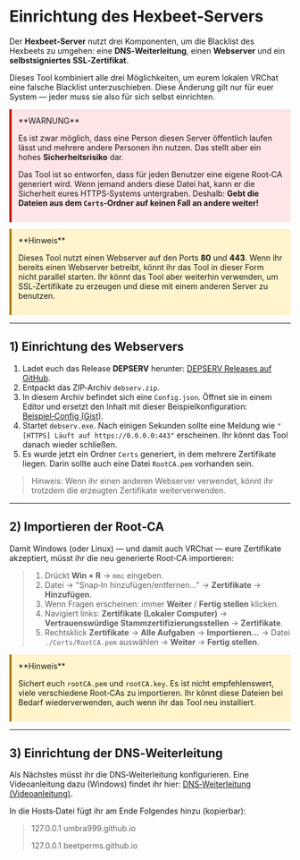 # **Einrichtung des Hexbeet‑Servers**

Der **Hexbeet‑Server** nutzt drei Komponenten, um die Blacklist des Hexbeets zu umgehen: eine **DNS‑Weiterleitung**, einen **Webserver** und ein **selbstsigniertes SSL‑Zertifikat**.

Dieses Tool kombiniert alle drei Möglichkeiten, um eurem lokalen VRChat eine falsche Blacklist unterzuschieben. Diese Änderung gilt nur für euer System — jeder muss sie also für sich selbst einrichten.

<div style="border-left:4px solid #c00;background:#ffe6e6;padding:12px;margin:12px 0;">
**WARNUNG**

Es ist zwar möglich, dass eine Person diesen Server öffentlich laufen lässt und mehrere andere Personen ihn nutzen. Das stellt aber ein hohes **Sicherheitsrisiko** dar.

Das Tool ist so entworfen, dass für jeden Benutzer eine eigene Root‑CA generiert wird. Wenn jemand anders diese Datei hat, kann er die Sicherheit eures HTTPS‑Systems untergraben. Deshalb: **Gebt die Dateien aus dem `Certs`‑Ordner auf keinen Fall an andere weiter!**

</div>

<div style="border-left:4px solid #aa8000;background:#fff4cc;padding:12px;margin:12px 0;">
**Hinweis**

Dieses Tool nutzt einen Webserver auf den Ports **80** und **443**. Wenn ihr bereits einen Webserver betreibt, könnt ihr das Tool in dieser Form nicht parallel starten. Ihr könnt das Tool aber weiterhin verwenden, um SSL‑Zertifikate zu erzeugen und diese mit einem anderen Server zu benutzen.

</div>

---

## **1) Einrichtung des Webservers**

1. Ladet euch das Release **DEPSERV** herunter: [DEPSERV Releases auf GitHub](https://github.com/WeslieDE/DEBSERV/releases/latest).
2. Entpackt das ZIP‑Archiv `debserv.zip`.
3. In diesem Archiv befindet sich eine `Config.json`. Öffnet sie in einem Editor und ersetzt den Inhalt mit dieser Beispielkonfiguration: [Beispiel‑Config (Gist)](https://gist.github.com/WeslieDE/e8b2ab94265d5fba1311974cc47c4048).
4. Startet `debserv.exe`. Nach einigen Sekunden sollte eine Meldung wie `"[HTTPS] Läuft auf https://0.0.0.0:443"` erscheinen. Ihr könnt das Tool danach wieder schließen.
5. Es wurde jetzt ein Ordner `Certs` generiert, in dem mehrere Zertifikate liegen. Darin sollte auch eine Datei `RootCA.pem` vorhanden sein.

> Hinweis: Wenn ihr einen anderen Webserver verwendet, könnt ihr trotzdem die erzeugten Zertifikate weiterverwenden.

---

## **2) Importieren der Root‑CA**

Damit Windows (oder Linux) — und damit auch VRChat — eure Zertifikate akzeptiert, müsst ihr die neu generierte Root‑CA importieren:

> 1. Drückt **Win + R** → `mmc` eingeben.
> 2. Datei → "Snap‑In hinzufügen/entfernen…" → **Zertifikate** → **Hinzufügen**.
> 3. Wenn Fragen erscheinen: immer **Weiter** / **Fertig stellen** klicken.
> 4. Navigiert links: **Zertifikate (Lokaler Computer)** → **Vertrauenswürdige Stammzertifizierungsstellen** → **Zertifikate**.
> 5. Rechtsklick **Zertifikate** → **Alle Aufgaben** → **Importieren…** → Datei `./Certs/RootCA.pem` auswählen → **Weiter** → **Fertig stellen**.

<div style="border-left:4px solid #aa8000;background:#fff4cc;padding:12px;margin:12px 0;">
**Hinweis**

Sichert euch `rootCA.pem` und `rootCA.key`. Es ist nicht empfehlenswert, viele verschiedene Root‑CAs zu importieren. Ihr könnt diese Dateien bei Bedarf wiederverwenden, auch wenn ihr das Tool neu installiert.

</div>

---

## **3) Einrichtung der DNS‑Weiterleitung**

Als Nächstes müsst ihr die DNS‑Weiterleitung konfigurieren. Eine Videoanleitung dazu (Windows) findet ihr hier: [DNS‑Weiterleitung (Videoanleitung)](https://www.youtube.com/watch?v=-2yMGQo_a9A).

In die Hosts‑Datei fügt ihr am Ende Folgendes hinzu (kopierbar):

> 127.0.0.1 umbra999.github.io
> 
> 127.0.0.1 beetperms.github.io


